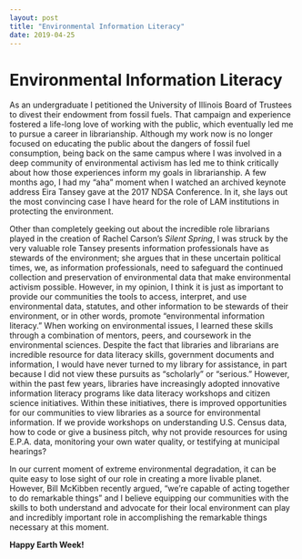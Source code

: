 ```yaml
---
layout: post
title: "Environmental Information Literacy"
date: 2019-04-25
---
```

Environmental Information Literacy
===============

As an undergraduate I petitioned the University of Illinois Board of Trustees to divest their endowment from fossil fuels. That campaign and experience fostered a life-long love of working with the public, which eventually led me to pursue a career in librarianship. Although my work now is no longer focused on educating the public about the dangers of fossil fuel consumption, being back on the same campus where I was involved in a deep community of environmental activism has led me to think critically about how those experiences inform my goals in librarianship.  A few months ago, I had my “aha” moment when I watched an archived keynote address Eira Tansey gave at the 2017 NDSA Conference. In it, she lays out the most convincing case I have heard for the role of LAM institutions in protecting the environment. 

Other than completely geeking out about the incredible role librarians played in the creation of Rachel Carson’s *Silent Spring*, I was struck by the very valuable role Tansey presents information professionals have as stewards of the environment; she argues that in these uncertain political times, we, as information professionals, need to safeguard the continued collection and preservation of environmental data that make environmental activism possible. However, in my opinion, I think it is just as important to provide our communities the tools to access, interpret, and use environmental data, statutes, and other information to be stewards of their environment, or in other words, promote “environmental information literacy.” 
When working on environmental issues, I learned these skills through a combination of mentors, peers, and coursework in the environmental sciences. Despite the fact that libraries and librarians are incredible resource for data literacy skills, government documents and information, I would have never turned to my library for assistance, in part because I did not view these pursuits as “scholarly” or “serious.” However, within the past few years, libraries have increasingly adopted innovative information literacy programs like data literacy workshops and citizen science initiatives. Within these initiatives, there is improved opportunities for our communities to view libraries as a source for environmental information. If we provide workshops on understanding U.S. Census data, how to code or give a business pitch, why not provide resources for using E.P.A. data, monitoring your own water quality, or testifying at municipal hearings?

In our current moment of extreme environmental degradation, it can be quite easy to lose sight of our role in creating a more livable planet. However, Bill McKibben recently argued, “we’re capable of acting together to do remarkable things” and I believe equipping our communities with the skills to both understand and advocate for their local environment can play and incredibly important role in accomplishing the remarkable things necessary at this moment. 


**Happy Earth Week!**
